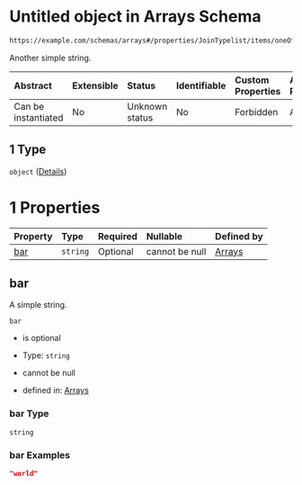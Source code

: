 # Untitled object in Arrays Schema

```txt
https://example.com/schemas/arrays#/properties/JoinTypelist/items/oneOf/1
```

Another simple string.

| Abstract            | Extensible | Status         | Identifiable | Custom Properties | Additional Properties | Access Restrictions | Defined In                                                                            |
| :------------------ | :--------- | :------------- | :----------- | :---------------- | :-------------------- | :------------------ | :------------------------------------------------------------------------------------ |
| Can be instantiated | No         | Unknown status | No           | Forbidden         | Allowed               | none                | [arrays.schema.json*](../generated-schemas/arrays.schema.json "open original schema") |

## 1 Type

`object` ([Details](arrays-properties-jointypelist-items-oneof-1.md))

# 1 Properties

| Property    | Type     | Required | Nullable       | Defined by                                                                                                                                                          |
| :---------- | :------- | :------- | :------------- | :------------------------------------------------------------------------------------------------------------------------------------------------------------------ |
| [bar](#bar) | `string` | Optional | cannot be null | [Arrays](arrays-properties-jointypelist-items-oneof-1-properties-bar.md "https://example.com/schemas/arrays#/properties/JoinTypelist/items/oneOf/1/properties/bar") |

## bar

A simple string.

`bar`

*   is optional

*   Type: `string`

*   cannot be null

*   defined in: [Arrays](arrays-properties-jointypelist-items-oneof-1-properties-bar.md "https://example.com/schemas/arrays#/properties/JoinTypelist/items/oneOf/1/properties/bar")

### bar Type

`string`

### bar Examples

```json
"world"
```
